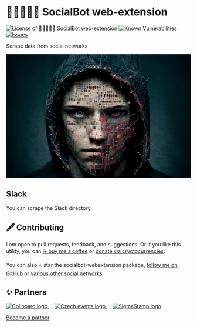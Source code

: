 # 🧑🏿‍🤝‍🧑🏿 SocialBot web-extension

<!--Badges-->
<!--⚠️WARNING: This section was generated by https://github.com/hejny/batch-project-editor/blob/main/src/workflows/800-badges/badges.ts so every manual change will be overwritten.-->


[![License of 🧑🏿‍🤝‍🧑🏿 SocialBot web-extension](https://img.shields.io/github/license/hejny/socialbot-webextension.svg?style=flat)](https://github.com/hejny/socialbot-webextension/blob/master/LICENSE)
[![Known Vulnerabilities](https://snyk.io/test/github/hejny/socialbot-webextension/badge.svg)](https://snyk.io/test/github/hejny/socialbot-webextension)
[![Issues](https://img.shields.io/github/issues/hejny/socialbot-webextension.svg?style=flat)](https://github.com/hejny/socialbot-webextension/issues)

<!--/Badges-->

Scrape data from social networks




<!--Wallpaper-->
<!--⚠️WARNING: This section was generated by https://github.com/hejny/batch-project-editor/blob/main/src//workflows/315-ai-generated-wallpaper/4-aiGeneratedWallpaperUseInReadme.ts so every manual change will be overwritten.-->
[![Wallpaper of 🧑🏿‍🤝‍🧑🏿 SocialBot web-extension](assets/ai/wallpaper/gallery/df333c45-5e45-4eb8-9a42-fc40bbe0b7c2-0_0.png)](https://www.midjourney.com/app/jobs/df333c45-5e45-4eb8-9a42-fc40bbe0b7c2)
<!--/Wallpaper-->

## Slack

You can scrape the Slack directory.



<!--Contributing-->
<!--⚠️WARNING: This section was generated by https://github.com/hejny/batch-project-editor/blob/main/src/workflows/810-contributing/contributing.ts so every manual change will be overwritten.-->

## 🖋️ Contributing

I am open to pull requests, feedback, and suggestions. Or if you like this utility, you can [☕ buy me a coffee](https://www.buymeacoffee.com/hejny) or [donate via cryptocurrencies](https://github.com/hejny/hejny/blob/main/documents/crypto.md).

You can also ⭐ star the socialbot-webextension package, [follow me on GitHub](https://github.com/hejny) or [various other social networks](https://www.pavolhejny.com/contact/).

<!--/Contributing-->


<!--Partners-->
<!--⚠️WARNING: This section was generated by https://github.com/hejny/batch-project-editor/blob/main/src/workflows/820-partners/partners.ts so every manual change will be overwritten.-->

## ✨ Partners


<a href="https://collboard.com/">
  <img src="https://collboard.fra1.cdn.digitaloceanspaces.com/assets/18.12.1/logo-small.png" alt="Collboard logo" width="50"  />
</a>
&nbsp;&nbsp;&nbsp;
<a href="https://czech.events/">
  <img src="https://czech.events/design/logos/czech.events.transparent-logo.png" alt="Czech.events logo" width="50"  />
</a>
&nbsp;&nbsp;&nbsp;
<a href="https://sigmastamp.ml/">
  <img src="https://www.sigmastamp.ml/sigmastamp-logo.white.svg" alt="SigmaStamp logo" width="50"  />
</a>


[Become a partner](https://www.pavolhejny.com/contact/)

<!--/Partners-->